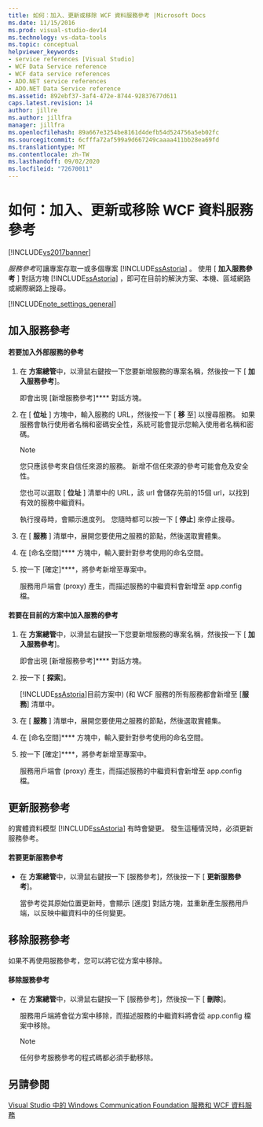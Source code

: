 ```yaml
---
title: 如何：加入、更新或移除 WCF 資料服務參考 |Microsoft Docs
ms.date: 11/15/2016
ms.prod: visual-studio-dev14
ms.technology: vs-data-tools
ms.topic: conceptual
helpviewer_keywords:
- service references [Visual Studio]
- WCF Data Service reference
- WCF data service references
- ADO.NET service references
- ADO.NET Data Service reference
ms.assetid: 892ebf37-3af4-472e-8744-92837677d611
caps.latest.revision: 14
author: jillre
ms.author: jillfra
manager: jillfra
ms.openlocfilehash: 89a667e3254be8161d4defb54d524756a5eb02fc
ms.sourcegitcommit: 6cfffa72af599a9d667249caaaa411bb28ea69fd
ms.translationtype: MT
ms.contentlocale: zh-TW
ms.lasthandoff: 09/02/2020
ms.locfileid: "72670011"
---
```

# <a name="how-to-add-update-or-remove-a-wcf-data-service-reference"></a>如何：加入、更新或移除 WCF 資料服務參考
[!INCLUDE[vs2017banner](../includes/vs2017banner.md)]

*服務參考*可讓專案存取一或多個專案 [!INCLUDE[ssAstoria](../includes/ssastoria-md.md)] 。 使用 [ **加入服務參考** ] 對話方塊 [!INCLUDE[ssAstoria](../includes/ssastoria-md.md)] ，即可在目前的解決方案、本機、區域網路或網際網路上搜尋。

 [!INCLUDE[note_settings_general](../includes/note-settings-general-md.md)]

## <a name="adding-a-service-reference"></a>加入服務參考

#### <a name="to-add-a-reference-to-an-external-service"></a>若要加入外部服務的參考

1. 在 **方案總管**中，以滑鼠右鍵按一下您要新增服務的專案名稱，然後按一下 [ **加入服務參考**]。

     即會出現 [新增服務參考]**** 對話方塊。

2. 在 [ **位址** ] 方塊中，輸入服務的 URL，然後按一下 [ **移** 至] 以搜尋服務。 如果服務會執行使用者名稱和密碼安全性，系統可能會提示您輸入使用者名稱和密碼。

    > [!NOTE]
    > 您只應該參考來自信任來源的服務。 新增不信任來源的參考可能會危及安全性。

     您也可以選取 [ **位址** ] 清單中的 URL，該 url 會儲存先前的15個 url，以找到有效的服務中繼資料。

     執行搜尋時，會顯示進度列。 您隨時都可以按一下 [ **停止**] 來停止搜尋。

3. 在 [ **服務** ] 清單中，展開您要使用之服務的節點，然後選取實體集。

4. 在 [命名空間]**** 方塊中，輸入要針對參考使用的命名空間。

5. 按一下 [確定]****，將參考新增至專案中。

     服務用戶端會 (proxy) 產生，而描述服務的中繼資料會新增至 app.config 檔。

#### <a name="to-add-a-reference-to-a-service-in-the-current-solution"></a>若要在目前的方案中加入服務的參考

1. 在 **方案總管**中，以滑鼠右鍵按一下您要新增服務的專案名稱，然後按一下 [ **加入服務參考**]。

     即會出現 [新增服務參考]**** 對話方塊。

2. 按一下 [ **探索**]。

     [!INCLUDE[ssAstoria](../includes/ssastoria-md.md)]目前方案中)  (和 WCF 服務的所有服務都會新增至 [**服務**] 清單中。

3. 在 [ **服務** ] 清單中，展開您要使用之服務的節點，然後選取實體集。

4. 在 [命名空間]**** 方塊中，輸入要針對參考使用的命名空間。

5. 按一下 [確定]****，將參考新增至專案中。

     服務用戶端會 (proxy) 產生，而描述服務的中繼資料會新增至 app.config 檔。

## <a name="updating-a-service-reference"></a>更新服務參考
 的實體資料模型 [!INCLUDE[ssAstoria](../includes/ssastoria-md.md)] 有時會變更。 發生這種情況時，必須更新服務參考。

#### <a name="to-update-a-service-reference"></a>若要更新服務參考

- 在 **方案總管**中，以滑鼠右鍵按一下 [服務參考]，然後按一下 [ **更新服務參考**]。

     當參考從其原始位置更新時，會顯示 [進度] 對話方塊，並重新產生服務用戶端，以反映中繼資料中的任何變更。

## <a name="removing-a-service-reference"></a>移除服務參考
 如果不再使用服務參考，您可以將它從方案中移除。

#### <a name="to-remove-a-service-reference"></a>移除服務參考

- 在 **方案總管**中，以滑鼠右鍵按一下 [服務參考]，然後按一下 [ **刪除**]。

     服務用戶端將會從方案中移除，而描述服務的中繼資料將會從 app.config 檔案中移除。

    > [!NOTE]
    > 任何參考服務參考的程式碼都必須手動移除。

## <a name="see-also"></a>另請參閱
 [Visual Studio 中的 Windows Communication Foundation 服務和 WCF 資料服務](../data-tools/windows-communication-foundation-services-and-wcf-data-services-in-visual-studio.md)
